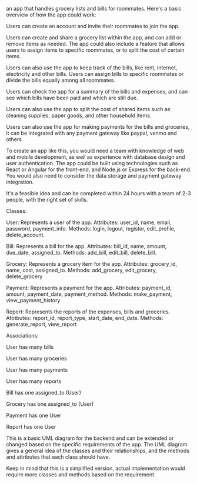an app that handles grocery lists and bills for roommates. Here's a basic overview of how the app could work:

Users can create an account and invite their roommates to join the app.

Users can create and share a grocery list within the app, and can add or remove items as needed. The app could also include a feature that allows users to assign items to specific roommates, or to split the cost of certain items.

Users can also use the app to keep track of the bills, like rent, internet, electricity and other bills. Users can assign bills to specific roommates or divide the bills equally among all roommates.

Users can check the app for a summary of the bills and expenses, and can see which bills have been paid and which are still due.

Users can also use the app to split the cost of shared items such as cleaning supplies, paper goods, and other household items.

Users can also use the app for making payments for the bills and groceries, it can be integrated with any payment gateway like paypal, venmo and others

To create an app like this, you would need a team with knowledge of web and mobile development, as well as experience with database design and user authentication. The app could be built using technologies such as React or Angular for the front-end, and Node.js or Express for the back-end. You would also need to consider the data storage and payment gateway integration.

It's a feasible idea and can be completed within 24 hours with a team of 2-3 people, with the right set of skills.


Classes:

User: Represents a user of the app. Attributes: user_id, name, email, password, payment_info. Methods: login, logout, register, edit_profile, delete_account.

Bill: Represents a bill for the app. Attributes: bill_id, name, amount, due_date, assigned_to. Methods: add_bill, edit_bill, delete_bill.

Grocery: Represents a grocery item for the app. Attributes: grocery_id, name, cost, assigned_to. Methods: add_grocery, edit_grocery, delete_grocery

Payment: Represents a payment for the app. Attributes: payment_id, amount, payment_date, payment_method. Methods: make_payment, view_payment_history

Report: Represents the reports of the expenses, bills and groceries. Attributes: report_id, report_type, start_date, end_date. Methods: generate_report, view_report

Associations:

User has many bills

User has many groceries

User has many payments

User has many reports

Bill has one assigned_to (User)

Grocery has one assigned_to (User)

Payment has one User

Report has one User

This is a basic UML diagram for the backend and can be extended or changed based on the specific requirements of the app. The UML diagram gives a general idea of the classes and their relationships, and the methods and attributes that each class should have.

Keep in mind that this is a simplified version, actual implementation would require more classes and methods based on the requirement.

